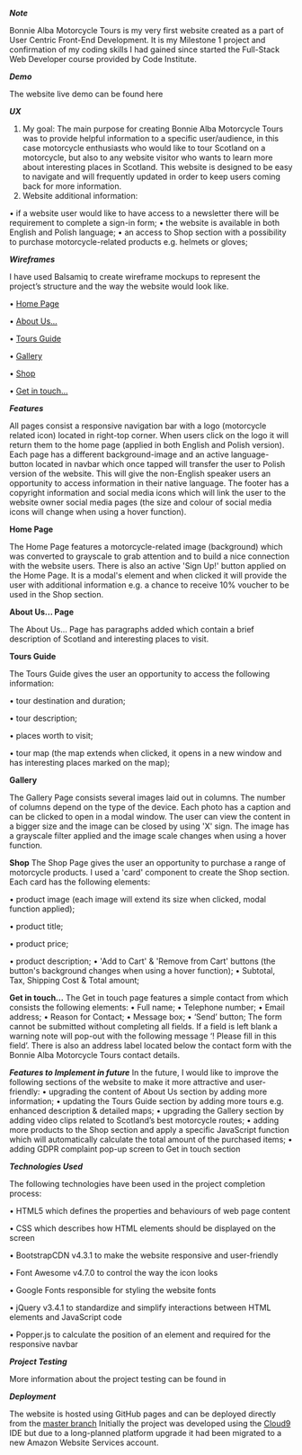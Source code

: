 ***Note***

Bonnie Alba Motorcycle Tours is my very first website created as a part of User Centric Front-End Development. It is my Milestone 1 project and confirmation of my coding skills I had gained since started the Full-Stack Web Developer course provided by Code Institute. 

***Demo*** 

The website live demo can be found here <a href=" "></a>

***UX***

1.	My goal:
The main purpose for creating Bonnie Alba Motorcycle Tours was to provide helpful information to a specific user/audience, in this case motorcycle enthusiasts who would like to tour Scotland on a motorcycle, but also to any website visitor who wants to learn more about interesting places in Scotland. This website is designed to be easy to navigate and will frequently updated in order to keep users coming back for more information. 
2.	Website additional information:

•	if a website user would like to have access to a newsletter there will be requirement to complete a sign-in form;
•	the website is available in both English and Polish language;
•	an access to Shop section with a possibility to purchase motorcycle-related products e.g. helmets or gloves;

***Wireframes***

I have used Balsamiq to create wireframe mockups to represent the project’s structure and the way the website would look like.

• <a href="https://github.com/KrisK1978/Bonnie-Alba-Motorcycle-Tours-Milestone1-UCFD/blob/master/wireframes/Home%20Page.pdf">Home Page</a>

• <a href="https://github.com/KrisK1978/Bonnie-Alba-Motorcycle-Tours-Milestone1-UCFD/blob/master/wireframes/About%20Us%20Page.pdf">About Us...</a>

• <a href="https://github.com/KrisK1978/Bonnie-Alba-Motorcycle-Tours-Milestone1-UCFD/blob/master/wireframes/Tours%20Guide%20Page.pdf">Tours Guide</a>

• <a href="https://github.com/KrisK1978/Bonnie-Alba-Motorcycle-Tours-Milestone1-UCFD/blob/master/wireframes/Gallery%20Page.pdf">Gallery</a>

• <a href="https://github.com/KrisK1978/Bonnie-Alba-Motorcycle-Tours-Milestone1-UCFD/blob/master/wireframes/Shop%20Page.pdf">Shop</a>

• <a href="https://github.com/KrisK1978/Bonnie-Alba-Motorcycle-Tours-Milestone1-UCFD/blob/master/wireframes/Get%20in%20Touch.pdf">Get in touch...</a>


***Features***

All pages consist a responsive navigation bar with a logo (motorcycle related icon) located in right-top corner. When users click on the logo it will return them to the home page (applied in both English and Polish version). Each page has a different background-image and an active language-button located in navbar which once tapped will transfer the user to Polish version of the website. This will give the non-English speaker users an opportunity to access information in their native language. The footer has a copyright information and social media icons which will link the user to the website owner social media pages (the size and colour of social media icons will change when using a hover function).


**Home Page**

The Home Page features a motorcycle-related image (background) which was converted to grayscale to grab attention and to build a nice connection with the website users.
There is also an active 'Sign Up!' button applied on the Home Page. It is a modal's element and when clicked it will provide the user with additional information e.g. a chance to receive 10% voucher to be used in the Shop section.


**About Us... Page**

The About Us... Page has paragraphs added which contain a brief description of Scotland and interesting places to visit.


**Tours Guide**

The Tours Guide gives the user an opportunity to access the following information:

•   tour destination and duration;

•   tour description;

•   places worth to visit;

•   tour map (the map extends when clicked, it opens in a new window and has interesting places marked on the map);


**Gallery**

The Gallery Page consists several images laid out in columns. The number of columns depend on the type of the device. 
Each photo has a caption and can be clicked to open in a modal window. The user can view the content in a bigger size and the image can be closed by using 'X' sign. The image has a grayscale filter applied and the image scale changes when using a hover function.

**Shop**
The Shop Page gives the user an opportunity to purchase a range of motorcycle products. I used a 'card' component to create the Shop section.
Each card has the following elements: 

•   product image (each image will extend its size when clicked, modal function applied);

•   product title;

•   product price;

•   product description;
•	'Add to Cart' & 'Remove from Cart' buttons (the button's background changes when using a hover function);
•   Subtotal, Tax, Shipping Cost & Total amount;


**Get in touch…**
The Get in touch page features a simple contact from which consists the following elements:
•	Full name;
•	Telephone number;
•	Email address;
•	Reason for Contact;
•	Message box;
•	‘Send’ button;
The form cannot be submitted without completing all fields. If a field is left blank a warning note will pop-out with the following message ‘! Please fill in this field’.
There is also an address label located below the contact form with the Bonnie Alba Motorcycle Tours contact details. 

***Features to Implement in future***
In the future, I would like to improve the following sections of the website to make it more attractive and user-friendly: 
•	upgrading the content of About Us section by adding more information;
•	updating the Tours Guide section by adding more tours e.g. enhanced description & detailed maps;
•	upgrading the Gallery section by adding video clips related to Scotland’s best motorcycle routes;
•	adding more products to the Shop section and apply a specific JavaScript function which will automatically calculate the total amount of the purchased items;
•	adding GDPR complaint pop-up screen to Get in touch section


***Technologies Used***

The following technologies have been used in the project completion process:

•   HTML5 which defines the properties and behaviours of web page content  

•   CSS which describes how HTML elements should be displayed on the screen 

•   BootstrapCDN v4.3.1 to make the website responsive and user-friendly

•   Font Awesome v4.7.0 to control the way the icon looks  

•   Google Fonts responsible for styling the website fonts 

•   jQuery v3.4.1 to standardize and simplify interactions between HTML elements and JavaScript code

•   Popper.js to calculate the position of an element and required for the responsive navbar


***Project Testing***

More information about the project testing can be found in 



***Deployment***

The website is hosted using GitHub pages and can be deployed directly from the <a href=”https://github.com/KrisK1978/milestone-project1-bamt-ucfd”>master branch</a>
Initially the project was developed using the <a href=”https://c9.io/login”>Cloud9</a> IDE but due to a long-planned platform upgrade it had been migrated to a new Amazon Website Services account.
